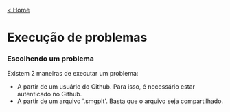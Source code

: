 [< Home](/smalg-platform)

# Execução de problemas

### Escolhendo um problema

Existem 2 maneiras de executar um problema:

* A partir de um usuário do Github. Para isso, é necessário estar autenticado no Github.
* A partir de um arquivo '.smgplt'. Basta que o arquivo seja compartilhado.

### 